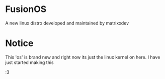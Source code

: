 # FusionOS
A new linux distro developed and maintained by matrixxdev

# Notice
This 'os' is brand new and right now its just the linux kernel on here. I have just started making this

:3
